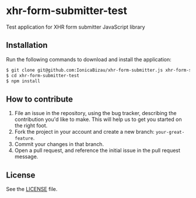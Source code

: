 # xhr-form-submitter-test
Test application for XHR form submitter JavaScript library

## Installation
Run the following commands to download and install the application:

```sh
$ git clone git@github.com:IonicaBizau/xhr-form-submitter.js xhr-form-submitter-test
$ cd xhr-form-submitter-test
$ npm install
```

## How to contribute

1. File an issue in the repository, using the bug tracker, describing the
   contribution you'd like to make. This will help us to get you started on the
   right foot.
2. Fork the project in your account and create a new branch:
   `your-great-feature`.
3. Commit your changes in that branch.
4. Open a pull request, and reference the initial issue in the pull request
   message.

## License
See the [LICENSE](./LICENSE) file.
